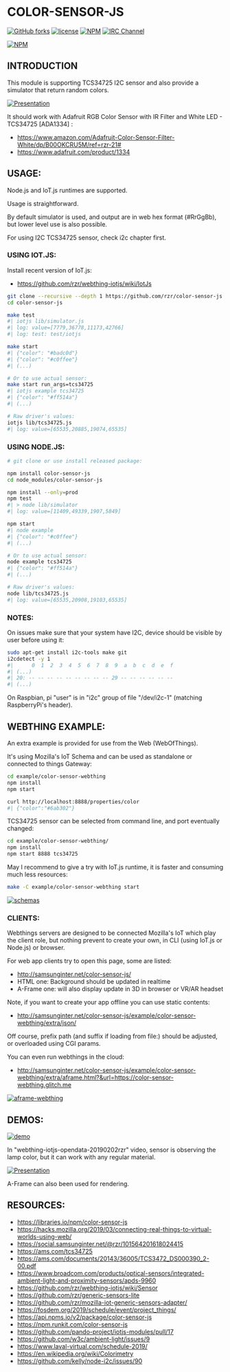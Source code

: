 # COLOR-SENSOR-JS #

[![GitHub forks](https://img.shields.io/github/forks/rzr/color-sensor-js.svg?style=social&label=Fork&maxAge=2592000)](https://GitHub.com/rzr/color-sensor-js/network/)
[![license](https://img.shields.io/badge/license-Apache-2.0.svg)](LICENSE)
[![NPM](https://img.shields.io/npm/v/color-sensor-js.svg)](https://www.npmjs.com/package/color-sensor-js)
[![IRC Channel](https://img.shields.io/badge/chat-on%20freenode-brightgreen.svg)](https://kiwiirc.com/client/irc.freenode.net/#tizen)

[![NPM](https://nodei.co/npm/color-sensor-js.png)](https://npmjs.org/package/color-sensor-js)


## INTRODUCTION ##

This module is supporting TCS34725 I2C sensor
and also provide a simulator that return random colors.

[![Presentation](https://camo.githubusercontent.com/a31c09f76b5309cc7fbf0122a271913a5c9d91a3/68747470733a2f2f696d6167652e736c696465736861726563646e2e636f6d2f776f7478722d3230313930333230727a722d3139303332313133333434362f39352f776f7478723230313930333230727a722d312d3633382e6a7067#wotxr-20190320rzr#)](http://www.slideshare.net/slideshow/embed_code/key/cPtJI8DNhzpE4#wotxr-20190320rzr# "WoTxR")


It should work with Adafruit RGB Color Sensor with IR Filter and White LED - TCS34725 [ADA1334] :

* <https://www.amazon.com/Adafruit-Color-Sensor-Filter-White/dp/B00OKCRU5M/ref=rzr-21#>
* <https://www.adafruit.com/product/1334>


## USAGE: ##

Node.js and IoT.js runtimes are supported.

Usage is straightforward.

By default simulator is used, and output are in web hex format (#RrGgBb),
but lower level use is also possible.

For using I2C TCS34725 sensor, check i2c chapter first.


### USING IOT.JS: ###

Install recent version of IoT.js:

* <https://github.com/rzr/webthing-iotjs/wiki/IotJs>

```sh
git clone --recursive --depth 1 https://github.com/rzr/color-sensor-js
cd color-sensor-js

make test
#| iotjs lib/simulator.js
#| log: value=[7779,36778,11173,42766]
#| log: test: test/iotjs

make start
#| {"color": "#badc0d"}
#| {"color": "#c0ffee"}
#| (...)

# Or to use actual sensor:
make start run_args=tcs34725
#| iotjs example tcs34725
#| {"color": "#ff514a"}
#| (...)

# Raw driver's values:
iotjs lib/tcs34725.js 
#| log: value=[65535,20885,19074,65535]

```


### USING NODE.JS: ###

```sh
# git clone or use install released package:

npm install color-sensor-js
cd node_modules/color-sensor-js

npm install --only=prod
npm test
#| > node lib/simulator
#| log: value=[11409,49339,1907,5849]

npm start
#| node example
#| {"color": "#c0ffee"}
#| (...)

# Or to use actual sensor:
node example tcs34725
#| {"color": "#ff514a"}
#| (...)

# Raw driver's values:
node lib/tcs34725.js 
#| log: value=[65535,20908,19103,65535]
```

### NOTES: ###

On issues make sure that your system have I2C,
device should be visible by user before using it:

```sh
sudo apt-get install i2c-tools make git
i2cdetect -y 1
#|      0  1  2  3  4  5  6  7  8  9  a  b  c  d  e  f
#| (...)
#| 20: -- -- -- -- -- -- -- -- -- 29 -- -- -- -- -- --
#| (...)
```
On Raspbian, pi "user" is in "i2c" group of file "/dev/i2c-1"
(matching RaspberryPi's header).


## WEBTHING EXAMPLE: ##

An extra example is provided for use from the Web (WebOfThings).

It's using Mozilla's IoT Schema and can be used as standalone
or connected to things Gateway:

```sh
cd example/color-sensor-webthing 
npm install
npm start

curl http://localhost:8888/properties/color
#| {"color":"#6ab302"}
```

TCS34725 sensor can be selected from command line, and port eventually changed:

```sh
cd example/color-sensor-webthing/
npm install
npm start 8888 tcs34725
```

May I recommend to give a try with IoT.js runtime,
it is faster and consuming much less resources:

```sh
make -C example/color-sensor-webthing start
```

[![schemas](http://image.slidesharecdn.com/iot-javascript-2019-fosdem-190206130525/95/iotjavascript2019fosdem-26-638.jpg)](https://www.slideshare.net/rzrfreefr/iotjavascript2019fosdem/26 "Schema")


### CLIENTS: ###

Webthings servers are designed to be connected Mozilla's IoT which play the client role,
but nothing prevent to create your own, in CLI (using IoT.js or Node.js) or browser.

For web app clients try to open this page, some are listed:

* <http://samsunginter.net/color-sensor-js/>
* HTML one: Background should be updated in realtime
* A-Frame one: will also display update in 3D in browser or VR/AR headset

Note, if you want to create your app offline you can use static contents:

* <http://samsunginter.net/color-sensor-js/example/color-sensor-webthing/extra/json/>

Off course, prefix path (and suffix if loading from file:) should be adjusted, or overloaded using CGI params.

You can even run webthings in the cloud:

* <http://samsunginter.net/color-sensor-js/example/color-sensor-webthing/extra/aframe.html?&url=https://color-sensor-webthing.glitch.me>

[![aframe-webthing](https://speakerd.s3.amazonaws.com/presentations/9d6091c2266448b88daab13082337882/slide_29.jpg#aframe-webthing)](http://purl.org/aframe-webthing# "aframe-webthing")


## DEMOS: ##

[![demo](https://image.slidesharecdn.com/mozilla-things-fosdem-2019-190207162845/95/mozillathingsfosdem2019-24-638.jpg)](https://www.slideshare.net/rzrfreefr/mozillathingsfosdem2019/25 "Demo")

In "webthing-iotjs-opendata-20190202rzr" video, sensor is observing the lamp color,
but it can work with any regular material.

[![Presentation](https://cf.mastohost.com/v1/AUTH_91eb37814936490c95da7b85993cc2ff/socialsamsunginternet/preview_cards/images/000/004/182/original/863b031e1ab0e255.jpeg)](https://social.samsunginter.net/@rzr/101564201618024415# "WebThingIotJs")

A-Frame can also been used for rendering.


## RESOURCES: ##

* <https://libraries.io/npm/color-sensor-js>
* <https://hacks.mozilla.org/2019/03/connecting-real-things-to-virtual-worlds-using-web/>
* <https://social.samsunginter.net/@rzr/101564201618024415>
* <https://ams.com/tcs34725>
* <https://ams.com/documents/20143/36005/TCS3472_DS000390_2-00.pdf>
* <https://www.broadcom.com/products/optical-sensors/integrated-ambient-light-and-proximity-sensors/apds-9960>
* <https://github.com/rzr/webthing-iotjs/wiki/Sensor>
* <https://github.com/rzr/generic-sensors-lite>
* <https://github.com/rzr/mozilla-iot-generic-sensors-adapter/>
* <https://fosdem.org/2019/schedule/event/project_things/>
* <https://api.npms.io/v2/package/color-sensor-js>
* <https://npm.runkit.com/color-sensor-js>
* <https://github.com/pando-project/iotjs-modules/pull/17>
* <https://github.com/w3c/ambient-light/issues/9>
* <https://www.laval-virtual.com/schedule-2019/>
* <https://en.wikipedia.org/wiki/Colorimetry>
* <https://github.com/kelly/node-i2c/issues/90>

